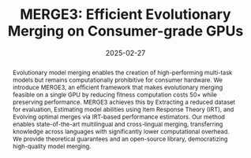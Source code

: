 ---
# Documentation: https://wowchemy.com/docs/managing-content/

title: 'MERGE3: Efficient Evolutionary Merging on Consumer-grade GPUs'
subtitle: ''
summary: ''
authors:
- Tommaso Mencattini
- Adrian Robert Minut
- admin
- Andrea Santilli
- Emanuele Rodolà


# Author notes (optional)
author_notes:
  - 'Equal contribution'
  - 'Equal contribution'

tags: []
categories: []
date: '2025-02-27'
lastmod: 2025-02-27T:26:44
featured: false
draft: false
publication_short: "ArXiv"

image:
  caption: ''
  focal_point: 'Center'
  preview_only: false

projects: []
publishDate: '2025-27-02T:26:44'
publication_types:
- '1'
abstract: "Evolutionary model merging enables the creation of high-performing multi-task models but remains computationally prohibitive for consumer hardware. We introduce MERGE3, an efficient framework that makes evolutionary merging feasible on a single GPU by reducing fitness computation costs 50× while preserving performance. MERGE3 achieves this by Extracting a reduced dataset for evaluation, Estimating model abilities using Item Response Theory (IRT), and Evolving optimal merges via IRT-based performance estimators. Our method enables state-of-the-art multilingual and cross-lingual merging, transferring knowledge across languages with significantly lower computational overhead. We provide theoretical guarantees and an open-source library, democratizing high-quality model merging."

links:
- name: arXiv
  url : https://arxiv.org/abs/2502.10436
- icon: github
  icon_pack: fab
  name: 'GitHub'
  url: https://github.com/tommasomncttn/mergenetic

publication: '*ArXiv preprint*'
---